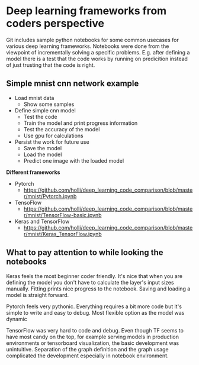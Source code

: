 # Deep learning frameworks from coders perspective

Git includes sample python notebooks for some common usecases for various deep learning frameworks. Notebooks were done from the viewpoint of incrementally solving a specific problems. E.g. after defining a model there is a test that the code works by running on predicition instead of just trusting that the code is right.

## Simple mnist cnn network example

- Load mnist data
  - Show some samples
- Define simple cnn model
  - Test the code
  - Train the model and print progress information
  - Test the accuracy of the model
  - Use gpu for calculations
- Persist the work for future use
  - Save the model
  - Load the model
  - Predict one image with the loaded model

**Different frameworks**

- Pytorch
  - https://github.com/holli/deep_learning_code_comparison/blob/master/mnist/Pytorch.ipynb
- TensoFlow
  - https://github.com/holli/deep_learning_code_comparison/blob/master/mnist/TensorFlow-basic.ipynb
- Keras and TensorFlow
  - https://github.com/holli/deep_learning_code_comparison/blob/master/mnist/Keras_TensorFlow.ipynb

## What to pay attention to while looking the notebooks

Keras feels the most beginner coder friendly. It's nice that when you are defining the model you don't have to calculate the layer's input sizes manually. Fitting prints nice progress to the notebook. Saving and loading a model is straight forward.

Pytorch feels very pythonic. Everything requires a bit more code but it's simple to write and easy to debug. Most flexible option as the model was dynamic

TensorFlow was very hard to code and debug. Even though TF seems to have most candy on the top, for example serving models in production environments or tensorboard visualization, the basic development was unintuitive. Separation of the graph definition and the graph usage complicated the development especially in notebook environment.



